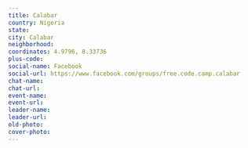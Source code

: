 ```yaml
---
title: Calabar
country: Nigeria
state: 
city: Calabar
neighborhood: 
coordinates: 4.9796, 8.33736
plus-code:
social-name: Facebook
social-url: https://www.facebook.com/groups/free.code.camp.calabar
chat-name:
chat-url:
event-name:
event-url:
leader-name:
leader-url:
old-photo: 
cover-photo:
---
```

